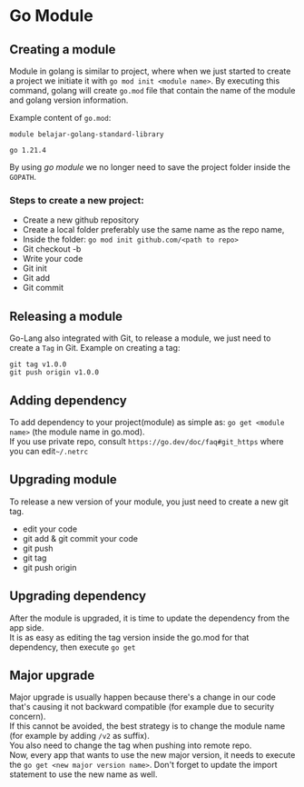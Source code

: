 # Go Module

## Creating a module

Module in golang is similar to project, where when we just started to create a project we initiate it with `go mod init <module name>`. By executing this command, golang will create `go.mod` file that contain the name of the module and golang version information.

Example content of `go.mod`:

```
module belajar-golang-standard-library

go 1.21.4
```

By using _go module_ we no longer need to save the project folder inside the `GOPATH`.

### Steps to create a new project:

- Create a new github repository
- Create a local folder preferably use the same name as the repo name,
- Inside the folder: `go mod init github.com/<path to repo>`
- Git checkout -b <your-branch>
- Write your code
- Git init
- Git add
- Git commit

## Releasing a module

Go-Lang also integrated with Git, to release a module, we just need to create a `Tag` in Git.
Example on creating a tag:

```
git tag v1.0.0
git push origin v1.0.0
```

## Adding dependency

To add dependency to your project(module) as simple as: `go get <module name>` (the module name in go.mod).  
If you use private repo, consult `https://go.dev/doc/faq#git_https` where you can edit`~/.netrc`

## Upgrading module

To release a new version of your module, you just need to create a new git tag.

- edit your code
- git add & git commit your code
- git push
- git tag <new version>
- git push origin <new version>

## Upgrading dependency

After the module is upgraded, it is time to update the dependency from the app side.  
It is as easy as editing the tag version inside the go.mod for that dependency, then execute `go get`

## Major upgrade

Major upgrade is usually happen because there's a change in our code that's causing it not backward compatible (for example due to security concern).  
If this cannot be avoided, the best strategy is to change the module name (for example by adding `/v2` as suffix).  
You also need to change the tag when pushing into remote repo.  
Now, every app that wants to use the new major version, it needs to execute the `go get <new major version name>`. Don't forget to update the import statement to use the new name as well.

